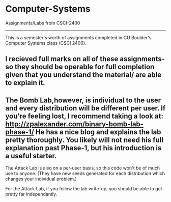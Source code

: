 # Computer-Systems
Assignments/Labs from CSCI-2400

-----
This is a semester's worth of assignments completed in CU Boulder's Computer Systems class (CSCI 2400). 

I recieved full marks on all of these assignments- so they should be operable for full completion given that you understand the material/ are able to explain it.
-----
  The Bomb Lab,however, is individual to the user and every distribution will be different per user. If you're feeling lost, I recommend taking a look at: http://zpalexander.com/binary-bomb-lab-phase-1/ 
   He has a nice blog and explains the lab pretty thoroughly. You likely will not need his full explanation past Phase-1, but his introduction is a useful starter. 
-----
  The Attack Lab is also on a per-user basis, so this code won't be of much use to anyone. (They have new seeds generated for each distribution which changes your individual problem.)

  For the Attack Lab, if you follow the lab write-up, you should be able to get pretty far independantly. 
